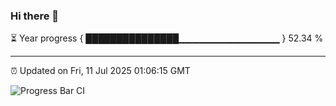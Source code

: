 ### Hi there 👋

⏳ Year progress { ███████████████▁▁▁▁▁▁▁▁▁▁▁▁▁▁▁ } 52.34 %

---

⏰ Updated on Fri, 11 Jul 2025 01:06:15 GMT

![Progress Bar CI](https://github.com/code-lakshay/GitHub-Actions-Demo/workflows/Progress%20Bar%20CI/badge.svg)
